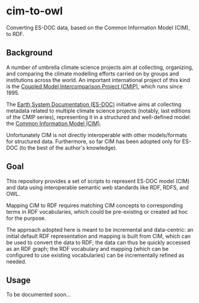 # cim-to-owl
Converting ES-DOC data, based on the Common Information Model (CIM), to RDF.

## Background

A number of umbrella climate science projects aim at collecting, organizing, and comparing the climate modelling efforts carried on by groups and institutions across the world.
An important international project of this kind is the [Coupled Model Intercomparison Project (CMIP)](https://wcrp-cmip.org/), which runs since 1995.


The [Earth System Documentation (ES-DOC)](https://es-doc.org/) initiative aims at collecting metadata related to multiple climate science projects (notably, last editions of the CMIP series), representing it in a structured and well-defined model: the [Common Information Model (CIM)](https://github.com/ES-DOC/esdoc-cim).

Unfortunately CIM is not directly interoperable with other models/formats for structured data. Furthermore, so far CIM has been adopted only for ES-DOC (to the best of the author's knowledge).

## Goal

This repository provides a set of scripts to represent ES-DOC model (CIM) and data using interoperable semantic web standards like RDF, RDFS, and OWL.

Mapping CIM to RDF requires matching CIM concepts to corresponding terms in RDF vocabularies, which could be pre-existing or created ad hoc for the purpose.

The approach adopted here is meant to be incremental and data-centric: an initial default RDF representation and mapping is built from CIM, which can be used to convert the data to RDF; the data can thus be quickly accessed as an RDF graph; the RDF vocabulary and mapping (which can be configured to use existing vocabularies) can be incrementally refined as needed.

## Usage

To be documented soon...